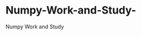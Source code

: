   # Numpy-Work-and-Study-
Numpy Work and Study 
                
                
              
                     
                  
                                                         
                                                   
                  
                    
                                                                                                     
                                                                                                           
                                                                                 
                                                                                                                                        
                                                                                                                                                                                                                    
                                                                                                                                                                                         
                                                                                                                             
                                                                                                    
                                                                                                
                    
